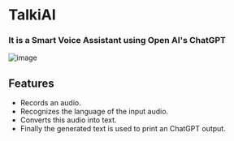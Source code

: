 # TalkiAI
### **It is a Smart Voice Assistant using Open AI's ChatGPT**

![image](https://github.com/agkush/TalkiAI/assets/98891962/272c6775-2a53-409b-91ac-780c7a369b10)

## Features
* Records an audio.
* Recognizes the language of the input audio.
* Converts this audio into text.
* Finally the generated text is used to print an ChatGPT output.
